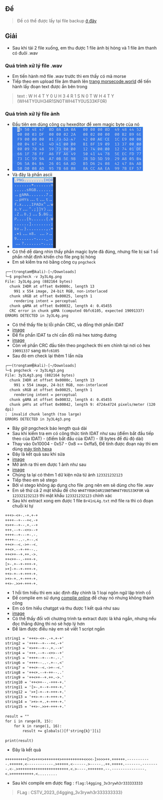 ## Đề 
> Đề có thể được lấy tại file backup [ở đây](File_challenge/)
## Giải 
- Sau khi tải 2 file xuống, em thu được 1 file ảnh bị hỏng và 1 file âm thanh có đuôi .wav
### Quá trình xử lý file .wav
- Em tiến hành mở file .wav trước thì em thấy có mã morse 
- Tiếp theo em upload file âm thanh lên [trang morsecode.world](https://morsecode.world/international/decoder/audio-decoder-adaptive.html) để tiến hành lấy đoạn text được ẩn bên trong 
> text : W H 4 T Y 0 U H 3 4 R 1 S N 0 T W H 4 T Y (WH4TY0UH34R1SN0TWH4TY0US33KF0R)
### Quá trình xử lý file ảnh 
- Đầu tiên em dùng công cụ hexeditor để xem magic byte của nó 
- ![image](image/1.png)
- Và đây là phần ascii 
- ![image](image/2.PNG)
- Có thể dễ dàng nhìn thấy phần magic byte đã đúng, nhưng file bị sai 1 số phần nhất định khiến cho file png bị hỏng
- Em sẽ kiểm tra nó bằng công cụ `pngcheck` 
```text
┌──(trongtam㉿kali)-[~/Downloads]
└─$ pngcheck -v 3y3L4g.png
File: 3y3L4g.png (882164 bytes)
  chunk IHDR at offset 0x0000c, length 13
    991 x 554 image, 24-bit RGB, non-interlaced
  chunk sRGB at offset 0x00025, length 1
    rendering intent = perceptual
  chunk gAMA at offset 0x00032, length 4: 0.45455
  CRC error in chunk gAMA (computed 0bfc6105, expected 19091337)
ERRORS DETECTED in 3y3L4g.png
```
- Có thể thấy file bị lỗi phần CRC, và đồng thời phần IDAT
- [image](image/3.PNG)
- Để fix phần IDAT ta chỉ cần đổi mã hex tương đương 
- [image](image/4.PNG)
- Còn về phần CRC đầu tiên theo pngcheck thì em chỉnh tại nơi có hex `19091337` sang `0bfc6105`
- Sau đó em check lại thêm 1 lần nữa 
```text
┌──(trongtam㉿kali)-[~/Downloads]
└─$ pngcheck -v 3y3L4g3.png 
File: 3y3L4g3.png (882164 bytes)
  chunk IHDR at offset 0x0000c, length 13
    991 x 554 image, 24-bit RGB, non-interlaced
  chunk sRGB at offset 0x00025, length 1
    rendering intent = perceptual
  chunk gAMA at offset 0x00032, length 4: 0.45455
  chunk pHYs at offset 0x00042, length 9: 4724x4724 pixels/meter (120 dpi)
:  invalid chunk length (too large)
ERRORS DETECTED in 3y3L4g3.png
```
- Bây giờ pngcheck báo length quá dài 
- Sau khi kiểm tra em có công thức tính IDAT như sau (điểm bắt đầu tiếp theo của IDAT) - (điểm bắt đầu của IDAT) - (8 bytes để đủ độ dài)
- Thay vào 0x10004 - 0x57 - 0x8 == 0xffa5, Để tính được đoạn này thì em dùng [máy tính hexa](https://miniwebtool.com/vi/hex-calculator/)
- Đây là kết quả sau khi sửa
- [image](image/5.png)
- Mở ảnh ra thì em được 1 ảnh như sau 
- [image](image/6.png)
- Chúng ta lại có thêm 1 dữ kiện nữa từ ảnh `123321232123`
- Tiếp theo em sẽ stego 
- Bởi vì stego không áp dụng cho file .png nên em sẽ dùng cho file .wav
- Em sẽ thử cả 2 mật khẩu đề cho `WH4TY0UH34R1SN0TWH4TY0US33KF0R` và `123321232123` thì mật khẩu `123321232123` chính xác
- Sau khi extract xong em được 1 file `Br41nL4g.txt` mở file ra thì có đoạn chuỗi kí tự 
```
+++>-<+-.-+.+-+
++++--+---+<.-+
+>++--+--.+.--+
+++.--+--<+>--+
++++--+---+-.-.
++++--..-.+--.<
++<+--<.->+--<.
++<+.--+-++--..
++<++--+.++.->.
++<++--.-+++-+.
[>-.+--+-+++-+.
>+]-+--+-+++-+.
++>-+--+-+++-+.
>+>-+..+-+++-+.
++>-.>>+-+++-+. 
```
- 1 hồi tìm hiểu thì em xác định đây chính là 1 loại ngôn ngữ lập trình cổ 
- Để complie em sử dụng [complie online](https://www.tutorialspoint.com/execute_brainfk_online.php) để chạy nó nhưng không thành công
- Em có tìm hiểu chatgpt và thu được 1 kết quả như sau 
- [image](image/7.PNG)
- Có thể thấy đối với chương trình ta extract được là khá ngắn, nhưng nếu đọc thẳng đứng thì nó sẽ hợp lý hơn
- Để làm được điều này em sẽ viết 1 script ngắn 
```
string1 = '+++>-<+-.-+.+-+'
string2 = '++++--+---+<.-+'
string3 = '+>++--+--.+.--+'
string4 = '+++.--+--<+>--+'
string5 = '++++--+---+-.-.'
string6 = '++++--..-.+--.<'
string7 = '++<+--<.->+--<.'
string8 = '++<+.--+-++--..'
string9 = '++<++--+.++.->.'
string10 = '++<++--.-+++-+.'
string11 = '[>-.+--+-+++-+.'
string12 = '>+]-+--+-+++-+.'
string13 = '++>-+--+-+++-+.'
string14 = '>+>-+..+-+++-+.'
string15 = '++>-.>>+-+++-+.'

result = ""
for i in range(0, 15):
    for k in range(1, 16):
        result += globals()[f'string{k}'][i]

print(result)
```
- Đây là kết quả 
```
++++++++++[>+>+++>+++++++>++++++++++<<<<-]>>>>++.++++++.-----------.++++++.<------------.>+++++.<------.>-----..++.+++++.-------.--------.<-.>+++++++++++++++++++++++.<.>----.+++++++.--.---------------.<.>++++++++++.<.........
```
- Sau khi compile em được flag : `flag:l4gging_3v3rywh3r333333333`
> FLag : CSTV_2023_{l4gging_3v3rywh3r333333333}


